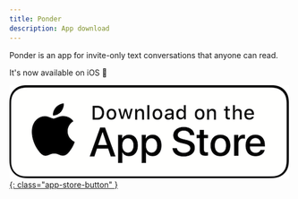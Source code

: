 ```yaml
---
title: Ponder
description: App download
---
```


Ponder is an app for invite-only text conversations that anyone can read.

It's now available on iOS 🥳


[![App Store Download](/assets/image/apple-app-store-button.png){: class="app-store-button" }](https://apps.apple.com/us/app/ponder-invite-only-convos/id1564974290)
